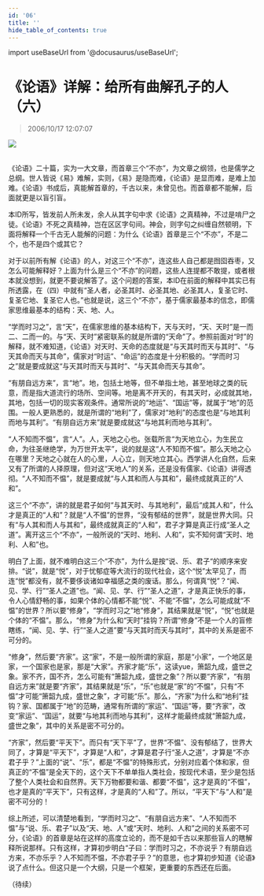 ```yaml
---
id: '06'
title: ''
hide_table_of_contents: true
---
```


import useBaseUrl from '@docusaurus/useBaseUrl';

# 《论语》详解：给所有曲解孔子的人（六）

> 2006/10/17 12:07:07

<div style={{textAlign: 'center'}}>
<img src={useBaseUrl('/img/confucius/06/1.jpeg')} /><br/><br/>
</div>

《论语》二十篇，实为一大文章，而首章三个“不亦”，为文章之纲领，也是儒学之总纲。世人皆说《易》难解，实则，《易》是隐而难，《论语》是显而难，是难上加难。《论语》书成后，真能解首章的，千古以来，未曾见也。而首章都不能解，后面就更是以盲引盲。

本ID所写，皆发前人所未发，余人从其字句中求《论语》之真精神，不过是啃尸之徒。《论语》不死之真精神，岂在区区字句间。神会，则字句之纠缠自然顿明，下面将解释一个千古无人能解的问题：为什么《论语》首章是三个“不亦”，不是二个，也不是四个或其它？

对于以前所有解《论语》的人，对这三个“不亦”，连这些人自己都是囫囵吞枣，又怎么可能解释好？上面为什么是三个“不亦”的问题，这些人连提都不敢提，或者根本就没想到，就更不要说解答了。这个问题的答案，本ID在前面的解释中其实已有所透露，在（四）中就有“圣人者，必圣其时、必圣其地、必圣其人，复圣它时、复圣它地、复圣它人也。”也就是说，这三个“不亦”，基于儒家最基本的信念，即儒家思维最基本的结构：天、地、人。

“学而时习之”，言“天”，在儒家思维的基本结构下，天与天时，“天、天时”是一而二、二而一的。与“天、天时”紧密联系的就是所谓的“天命”了。参照前面对“时”的解释，就不难知道，《论语》对天时、天命的态度就是“与天其时而天与其时”、“与天其命而天与其命”，儒家对“时运”、“命运”的态度是十分积极的。“学而时习之”就是要成就这“与天其时而天与其时”、“与天其命而天与其命”。

“有朋自远方来”，言“地”。地，包括土地等，但不单指土地，甚至地球之类的玩意，而是指大道流行的场所、空间等。地是离不开天的，有其天时，必成就其地，其地，包括一切的现实客观条件。通常所说的“地运”、“国运”等，就属于“地”的范围。一般人更熟悉的，就是所谓的“地利”了，儒家对“地利”的态度也是“与地其利而地与其利”。“有朋自远方来”就是要成就这“与地其利而地与其利”。

“人不知而不愠”，言“人”。人，天地之心也。张载所言“为天地立心，为生民立命，为往圣继绝学，为万世开太平”，说的就是这“人不知而不愠”。那么天地之心在哪里？天地之心就在人的心里，人心立，则天地立其心。西学讲人化自然，后来又有了所谓的人择原理，但对这“天地人”的关系，还是没有儒家、《论语》讲得透彻。“人不知而不愠”，就是要成就“与人其和而人与其和”，最终成就真正的“人和”。

这三个“不亦”，讲的就是君子如何“与其天时、与其地利”，最后“成其人和”，什么才是真正的“人和”？就是“人不愠”的世界，“没有郁结的世界”，就是世界大同。只有“与人其和而人与其和”，最终成就真正的“人和”，君子才算是真正行成“圣人之道”。离开这三个“不亦”，一般所说的“天时、地利、人和”，实不知何谓“天时、地利、人和”也。

明白了上面，就不难明白这三个“不亦”，为什么是按“说、乐、君子“的顺序来安排。“说”，就是“悦”，对于忧郁症等大流行的现代社会，这个“悦”太罕见了，而连“悦”都没有，就不要侈谈诸如幸福感之类的废话。那么，何谓真“悦”？“闻、见、学、行”“圣人之道”也。“闻、见、学、行”“圣人之道”，才是真正快乐的事，令人心情舒畅的事，如果个体的心情都不能“悦”、不能“不愠”，怎么可能成就“不愠”的世界？所以要“修身”，“学而时习之”地“修身”，其结果就是“悦”，“悦”也就是个体的“不愠”。那么，“修身”为什么和“天时”挂钩？所谓“修身”不是一个人的盲修瞎练，“闻、见、学、行”“圣人之道”要“与天其时而天与其时”，其中的关系是密不可分的。

“修身”，然后要“齐家”。这“家”，不是一般所谓的家庭，那是“小家”，一个地区是家，一个国家也是家，那是“大家”。齐家才能“乐”，这读yue，箫韶九成，盛世之象。家不齐，国不齐，怎么可能有“箫韶九成，盛世之象”？所以要“齐家”，“有朋自远方来”就是要“齐家”，其结果就是“乐”，“乐”也就是“家”的“不愠”，只有“不愠”才可能“箫韶九成，盛世之象”，才可能“乐”。那么，“齐家”为什么和“地利”挂钩？家、国都属于“地”的范畴，通常有所谓的“家运”、“国运”等，要“齐家”，改变“家运”、“国运”，就要“与地其利而地与其利”，这样才能最终成就“箫韶九成，盛世之象”，其中的关系是密不可分的。

“齐家”，然后要“平天下”。而只有“天下平”了，世界“不愠”、没有郁结了，世界大同了，才算是“平天下”，才算是“人和”，才算是君子行“圣人之道”，才算是“不亦君子乎？”上面的“说”、“乐”，都是“不愠”的特殊形式，分别对应着个体和家，但真正的“不愠”是全天下的，这个天下不单单指人类社会，按现代术语，至少是包括了整个人类社会和自然界。天下万物都要和谐、都要“不愠”，这才是真的“不愠”，也才是真的“平天下”，只有这样，才是真的“人和”了。所以，“平天下”与“人和”是密不可分的！

综上所述，可以清楚地看到，“学而时习之”、“有朋自远方来”、“人不知而不愠”与“说、乐、君子”以及“天、地、人”或“天时、地利、人和”之间的关系密不可分，《论语》的首章是站在这样的高度立论的，而不是如千古以来那些盲人的瞎解释所说那样。只有这样，才算初步明白“子曰：学而时习之，不亦说乎？有朋自远方来，不亦乐乎？人不知而不愠，不亦君子乎？”的意思，也才算初步知道《论语》说了点什么。但这只是一个大纲，只是一个框架，更重要的东西还在后面。

（待续）
